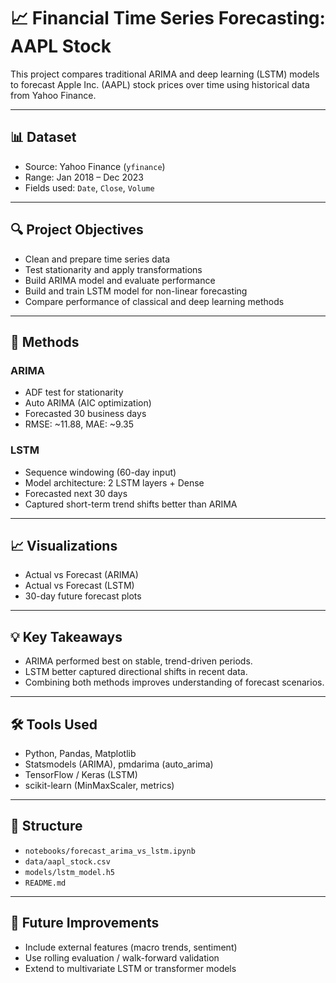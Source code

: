 # 📈 Financial Time Series Forecasting: AAPL Stock

This project compares traditional ARIMA and deep learning (LSTM) models to forecast Apple Inc. (AAPL) stock prices over time using historical data from Yahoo Finance.

---

## 📊 Dataset
- Source: Yahoo Finance (`yfinance`)
- Range: Jan 2018 – Dec 2023
- Fields used: `Date`, `Close`, `Volume`

---

## 🔍 Project Objectives
- Clean and prepare time series data
- Test stationarity and apply transformations
- Build ARIMA model and evaluate performance
- Build and train LSTM model for non-linear forecasting
- Compare performance of classical and deep learning methods

---

## 🧠 Methods

### ARIMA
- ADF test for stationarity
- Auto ARIMA (AIC optimization)
- Forecasted 30 business days
- RMSE: ~11.88, MAE: ~9.35

### LSTM
- Sequence windowing (60-day input)
- Model architecture: 2 LSTM layers + Dense
- Forecasted next 30 days
- Captured short-term trend shifts better than ARIMA

---

## 📈 Visualizations

- Actual vs Forecast (ARIMA)
- Actual vs Forecast (LSTM)
- 30-day future forecast plots

---

## 💡 Key Takeaways
- ARIMA performed best on stable, trend-driven periods.
- LSTM better captured directional shifts in recent data.
- Combining both methods improves understanding of forecast scenarios.

---

## 🛠️ Tools Used
- Python, Pandas, Matplotlib
- Statsmodels (ARIMA), pmdarima (auto_arima)
- TensorFlow / Keras (LSTM)
- scikit-learn (MinMaxScaler, metrics)

---

## 📂 Structure
- `notebooks/forecast_arima_vs_lstm.ipynb`
- `data/aapl_stock.csv`
- `models/lstm_model.h5`
- `README.md`

---

## 🔮 Future Improvements
- Include external features (macro trends, sentiment)
- Use rolling evaluation / walk-forward validation
- Extend to multivariate LSTM or transformer models

